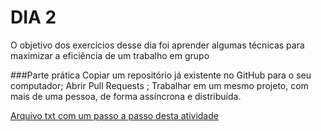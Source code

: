 # DIA 2

O objetivo dos exercícios desse dia foi aprender algumas técnicas para maximizar a eficiência de um trabalho em grupo

###Parte prática
Copiar um repositório já existente no GitHub para o seu computador;
Abrir Pull Requests ;
Trabalhar em um mesmo projeto, com mais de uma pessoa, de forma assíncrona e distribuída.

[Arquivo txt com um passo a passo desta atividade](passoapasso.txt)
